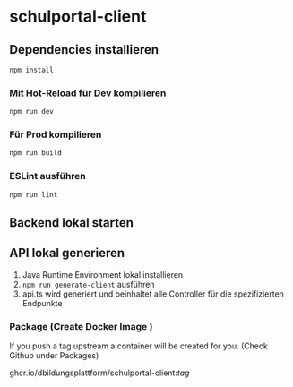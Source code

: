 # schulportal-client

## Dependencies installieren

```sh
npm install
```

### Mit Hot-Reload für Dev kompilieren

```sh
npm run dev
```

### Für Prod kompilieren

```sh
npm run build
```

### ESLint ausführen

```sh
npm run lint
```

## Backend lokal starten

## API lokal generieren
1. Java Runtime Environment lokal installieren
2. `npm run generate-client` ausführen
3. api.ts wird generiert und beinhaltet alle Controller für die spezifizierten Endpunkte


### Package (Create Docker Image )
If you push a tag upstream a container will be created for you. (Check Github under Packages)

ghcr.io/dbildungsplattform/schulportal-client:*tag*